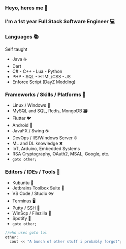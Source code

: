 ### Heyo, heres me 👋

### I'm a 1st year Full Stack Software Engineer 💻

### Languages 📚
Self taught
- Java ☕
- Dart
- C# - C++ - Lua - Python
- PHP - SQL - HTML/CSS - JS
- Enforce Script (DayZ Modding)

### Frameworks / Skills / Platforms 🌉
- Linux / Windows 🐧
- MySQL and SQL, Redis, MongoDB 🗃
- Flutter 🐦
- Android 📱
- JavaFX / Swing ☕
- DevOps / IIS/Windows Server 🌐
- ML and DL knowledge ✖
- IoT, Arduino, Embedded Systems
- RSA Cryptography, OAuth2, MSAL, Google, etc.
- `goto other;`

### Editors / IDEs / Tools 🔨
- Kubuntu 🐧
- Jetbrains Toolbox Suite 🧰
- VS Code / Studio 👓
- Terminus 🖥
- Putty / SSH 📂
- WinScp / Filezilla 📁
- Spotify 🎵
- `goto other;`

```cpp
//who uses goto lol
other: 
  cout << "A bunch of other stuff i probably forgot";
```